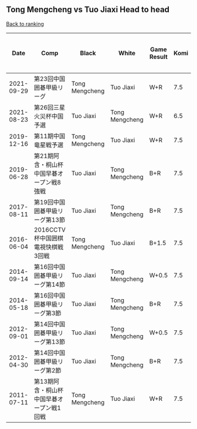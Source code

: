 ## Tong Mengcheng vs Tuo Jiaxi Head to head

[Back to ranking](../../index.md)




| **Date** | **Comp** | **Black** | **White** | **Game Result** | **Komi** | **Cumulative Tong Mengcheng Vs Tuo Jiaxi** | **Tong Mengcheng Streak** | **Tuo Jiaxi Streak** | 
| --- | --- | --- | --- | --- | --- | --- | --- | --- |
| 2021-09-29 | 第23回中国囲碁甲級リーグ | Tong Mengcheng | Tuo Jiaxi | W+R | 7.5 | 3:7 | 0 | 4 | 
| 2021-08-23 | 第26回三星火災杯中国予選 | Tuo Jiaxi | Tong Mengcheng | W+R | 6.5 | 4:7 | 1 | 0 | 
| 2019-12-16 | 第11期中国竜星戦予選 | Tong Mengcheng | Tuo Jiaxi | W+R | 7.5 | 1:1 | 0 | 1 | 
| 2019-06-28 | 第21期阿含・桐山杯中国早碁オープン戦8強戦 | Tuo Jiaxi | Tong Mengcheng | B+R | 7.5 | 3:6 | 0 | 3 | 
| 2017-08-11 | 第19回中国囲碁甲級リーグ第13節 | Tuo Jiaxi | Tong Mengcheng | B+R | 7.5 | 3:5 | 0 | 2 | 
| 2016-06-04 | 2016CCTV杯中国囲棋電視快棋戦3回戦 | Tong Mengcheng | Tuo Jiaxi | B+1.5 | 7.5 | 1:0 | 1 | 0 | 
| 2014-09-14 | 第16回中国囲碁甲級リーグ第14節 | Tuo Jiaxi | Tong Mengcheng | W+0.5 | 7.5 | 3:3 | 1 | 0 | 
| 2014-05-18 | 第16回中国囲碁甲級リーグ第3節 | Tuo Jiaxi | Tong Mengcheng | B+R | 7.5 | 3:4 | 0 | 1 | 
| 2012-09-01 | 第14回中国囲碁甲級リーグ第13節 | Tuo Jiaxi | Tong Mengcheng | W+0.5 | 7.5 | 2:2 | 1 | 0 | 
| 2012-04-30 | 第14回中国囲碁甲級リーグ第2節 | Tuo Jiaxi | Tong Mengcheng | B+R | 7.5 | 2:3 | 0 | 1 | 
| 2011-07-11 | 第13期阿含・桐山杯中国早碁オープン戦1回戦 | Tong Mengcheng | Tuo Jiaxi | W+R | 7.5 | 1:2 | 0 | 2 |




